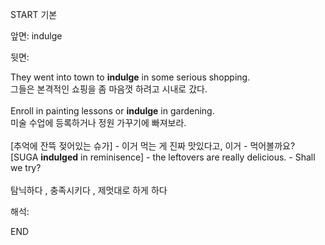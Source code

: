 START
기본

앞면:
indulge


뒷면:
<div>They went into town to <strong>indulge</strong> in some serious shopping. </div><div><div>그들은 본격적인 쇼핑을 좀 마음껏 하려고 시내로 갔다.</div></div><div><br></div><div><div>Enroll in painting lessons or <strong>indulge</strong> in gardening. </div><div><div>미술 수업에 등록하거나 정원 가꾸기에 빠져보라.</div></div></div><div><br></div><div><div><div>[추억에 잔뜩 젖어있는 슈가] - 이거 먹는 게 진짜 맛있다고, 이거 - 먹어볼까요?</div></div><div><div>[SUGA <strong>indulged</strong> in reminisence] - the leftovers are really delicious. - Shall we try?</div></div></div><div><br></div><div>탐닉하다 , 충족시키다 , 제멋대로 하게 하다</div>


해석:

END